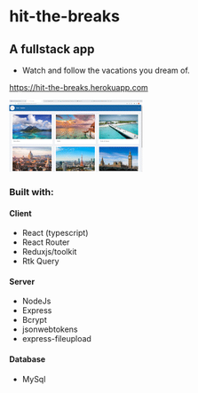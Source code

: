 # hit-the-breaks


## A fullstack app 
- Watch and follow the vacations you dream of.

<https://hit-the-breaks.herokuapp.com>


![hit the breaks gifs](https://github.com/ShlomoRussell/hit-the-breaks/blob/master/Hit_the_Breaks.gif)

### Built with:

#### Client
- React (typescript)
- React Router
- Reduxjs/toolkit
- Rtk Query


#### Server
- NodeJs
- Express
- Bcrypt
- jsonwebtokens
- express-fileupload


#### Database
- MySql
